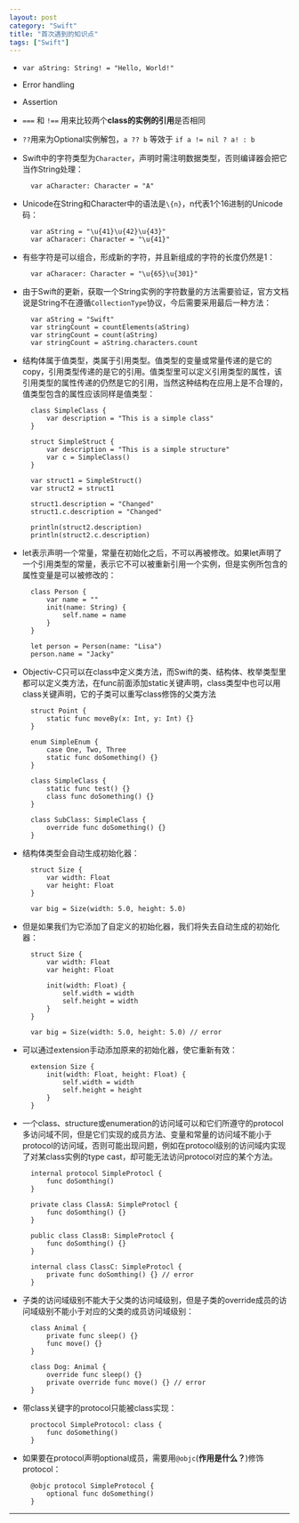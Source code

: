 ```yaml
---
layout: post
category: "Swift"
title: "首次遇到的知识点"
tags: ["Swift"]
---
```


* `var aString: String! = "Hello, World!"`

* Error handling

* Assertion

* `===` 和 `!==` 用来比较两个**class的实例的引用**是否相同 

*  `??`用来为Optional实例解包，`a ?? b` 等效于 `if a != nil ? a! : b`

* Swift中的字符类型为`Character`，声明时需注明数据类型，否则编译器会把它当作String处理：

        var aCharacter: Character = "A"

* Unicode在String和Character中的语法是`\{n}`，n代表1个16进制的Unicode码：
    
        var aString = "\u{41}\u{42}\u{43}"
        var aCharacer: Character = "\u{41}"

* 有些字符是可以组合，形成新的字符，并且新组成的字符的长度仍然是1：

        var aCharacer: Character = "\u{65}\u{301}"

* 由于Swift的更新，获取一个String实例的字符数量的方法需要验证，官方文档说是String不在遵循`CollectionType`协议，今后需要采用最后一种方法：
        
        var aString = "Swift"
        var stringCount = countElements(aString)
        var stringCount = count(aString)
        var stringCount = aString.characters.count        

* 结构体属于值类型，类属于引用类型。值类型的变量或常量传递的是它的copy，引用类型传递的是它的引用。值类型里可以定义引用类型的属性，该引用类型的属性传递的仍然是它的引用，当然这种结构在应用上是不合理的，值类型包含的属性应该同样是值类型：
        
        class SimpleClass {
            var description = "This is a simple class"
        } 

        struct SimpleStruct {
            var description = "This is a simple structure"
            var c = SimpleClass()
        }  

        var struct1 = SimpleStruct()
        var struct2 = struct1

        struct1.description = "Changed"
        struct1.c.description = "Changed"

        println(struct2.description)
        println(struct2.c.description)

* let表示声明一个常量，常量在初始化之后，不可以再被修改。如果let声明了一个引用类型的常量，表示它不可以被重新引用一个实例，但是实例所包含的属性变量是可以被修改的：

        class Person {
            var name = ""
            init(name: String) {
                self.name = name
            }
        }

        let person = Person(name: "Lisa")
        person.name = "Jacky"

* Objectiv-C只可以在class中定义类方法，而Swift的类、结构体、枚举类型里都可以定义类方法，在func前面添加static关键声明，class类型中也可以用class关键声明，它的子类可以重写class修饰的父类方法

        struct Point {
            static func moveBy(x: Int, y: Int) {}
        }

        enum SimpleEnum {
            case One, Two, Three
            static func doSomething() {}
        }

        class SimpleClass {
            static func test() {}
            class func doSomething() {}
        }

        class SubClass: SimpleClass {
            override func doSomething() {}
        }
        
* 结构体类型会自动生成初始化器：

        struct Size {
            var width: Float
            var height: Float
        }

        var big = Size(width: 5.0, height: 5.0)

* 但是如果我们为它添加了自定义的初始化器，我们将失去自动生成的初始化器：

        struct Size {
            var width: Float
            var height: Float

            init(width: Float) {
                self.width = width
                self.height = width
            }
        }

        var big = Size(width: 5.0, height: 5.0) // error

* 可以通过extension手动添加原来的初始化器，使它重新有效：

        extension Size {
            init(width: Float, height: Float) {
                self.width = width
                self.height = height
            }
        }

* 一个class、structure或enumeration的访问域可以和它们所遵守的protocol多访问域不同，但是它们实现的成员方法、变量和常量的访问域不能小于protocol的访问域，否则可能出现问题，例如在protocol级别的访问域内实现了对某class实例的type cast，却可能无法访问protocol对应的某个方法。

        internal protocol SimpleProtocl {
            func doSomthing()
        }

        private class ClassA: SimpleProtocl {
            func doSomthing() {}
        }

        public class ClassB: SimpleProtocl {
            func doSomthing() {}
        }

        internal class ClassC: SimpleProtocl {
            private func doSomthing() {} // error
        }

* 子类的访问域级别不能大于父类的访问域级别，但是子类的override成员的访问域级别不能小于对应的父类的成员访问域级别：

        class Animal {
            private func sleep() {}
            func move() {}
        }

        class Dog: Animal {
            override func sleep() {}
            private override func move() {} // error
        }

* 带class关键字的protocol只能被class实现：

        proctocol SimpleProtocol: class {
            func doSomething()
        }

* 如果要在protocol声明optional成员，需要用`@objc`(**作用是什么？**)修饰protocol：

        @objc protocol SimpleProtocol {
            optional func doSomething()
        }


*******************************